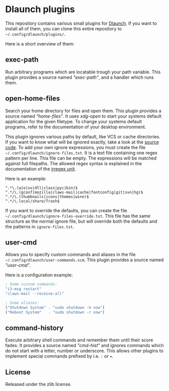 # Dlaunch plugins

This repository contains various small plugins for
[Dlaunch](https://github.com/AlxHnr/Dlaunch). If you want to install all of
them, you can clone this entire repository to `~/.config/dlaunch/plugins/`.

Here is a short overview of them:

## exec-path

Run arbitrary programs which are locatable trough your path variable. This
plugin provides a source named _"exec-path"_, and a handler which runs
them.

## open-home-files

Search your home directory for files and open them. This plugin provides a
source named _"home-files"_. It uses _xdg-open_ to start your systems
default application for the given filetype. To change your systems default
programs, refer to the documentation of your desktop environment.

This plugin ignores various paths by default, like VCS or cache
directories. If you want to know what will be ignored exactly, take a look
at the [source code](https://github.com/AlxHnr/Dlaunch-plugins/blob/master/open-home-files.scm#L31-L36).
To add your own ignore expressions, you must create the file
`~/.config/dlaunch/ignore-files.txt`. It is a text file containing one
regex pattern per line. This file can be empty. The expressions will be
matched against full filepaths. The allowed regex syntax is explained in
the documentation of the [irregex unit](http://wiki.call-cc.org/man/4/Unit%20irregex).

Here is an example:

```
^.*\.(a|o|so|dll|class|pyc|bin)$
^.*/\.(gconf|mozilla|claws-mail|cache|fontconfig|git|svn|hg)$
^.*/\.(thumbnails|icons|themes|wine)$
^.*/\.local/share/Trash$
```

If you want to override the defaults, you can create the file
`~/.config/dlaunch/ignore-files-override.txt`. This file has the same
structure as the normal ignore file, but will override both the defaults
and the patterns in `ignore-files.txt`.

## user-cmd

Allows you to specify custom commands and aliases in the file
`~/.config/dlaunch/user-commands.scm`. This plugin provides a source named
_"user-cmd"_.

Here is a configuration example:

```scheme
; Some custom commands:
"i3-msg restart"
"claws-mail --receive-all"

; Some aliases:
("Shutdown System" . "sudo shutdown -h now")
("Reboot System"   . "sudo shutdown -r now")
```

## command-history

Execute arbitrary shell commands and remember them until their score fades.
It provides a source named _"cmd-hist"_ and ignores commands which do not
start with a letter, number or underscore. This allows other plugins to
implement special commands prefixed by i.e. `:` or `=`.

## License

Released under the zlib license.
